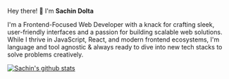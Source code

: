 Hey there! 👋 I'm **Sachin Dolta**



I'm a Frontend-Focused Web Developer with a knack for crafting sleek, user-friendly interfaces and a passion for building scalable web solutions. While I thrive in JavaScript, React, and modern frontend ecosystems, I'm language and tool agnostic & always ready to dive into new tech stacks to solve problems creatively.

[![Sachin's github stats](https://github-readme-stats.vercel.app/api?username=imsdolta)](https://github.com/anuraghazra/github-readme-stats)
